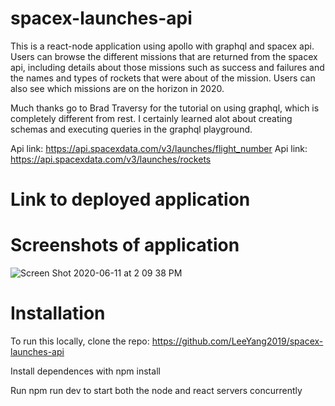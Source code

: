 # spacex-launches-api

This is a react-node application using apollo with graphql and spacex api. Users can browse the different missions that are returned from the spacex api, including details about those missions such as success and failures and the names and types of rockets that were about of the mission. Users can also see which missions are on the horizon in 2020.

Much thanks go to Brad Traversy for the tutorial on using graphql, which is completely different from rest. I certainly learned alot about creating schemas and executing queries in the graphql playground.

Api link: https://api.spacexdata.com/v3/launches/flight_number
Api link: https://api.spacexdata.com/v3/launches/rockets

# Link to deployed application

# Screenshots of application

![Screen Shot 2020-06-11 at 2 09 38 PM](https://user-images.githubusercontent.com/46943342/84423998-6d71e100-abed-11ea-921f-118110ebc88f.png)

# Installation

To run this locally, clone the repo: https://github.com/LeeYang2019/spacex-launches-api

Install dependences with npm install

Run npm run dev to start both the node and react servers concurrently
